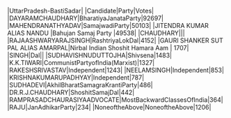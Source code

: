  
|UttarPradesh-BastiSadar|
|Candidate|Party|Votes|
|DAYARAMCHAUDHARY|BharatiyaJanataParty|92697|
|MAHENDRANATHYADAV|SamajwadiParty|50103|
|JITENDRA KUMAR ALIAS NANDU         |Bahujan Samaj Party               |49538|
|CHAUDHARY|||
|RAJAASHWARYARAJSINGH|RashtriyaLokDal|4152|
|GAURI SHANKER SUT PAL ALIAS AMARPAL|Nirbal Indian Shoshit Hamara Aam  | 1707|
|SINGH|Dal||
|SUDHAVISHNUDUTTOJHA|Shivsena|1483|
|K.K.TIWARI|CommunistPartyofIndia(Marxist)|1327|
|RAKESHSRIVASTAV|Independent|1243|
|NEELAMSINGH|Independent|853|
|KRISHNAKUMARUPADHYAY|Independent|787|
|SUDHADEVI|AkhilBharatSamagraKrantiParty|486|
|DR.R.J.CHAUDHARY|ShoshitSamajDal|442|
|RAMPRASADCHAURASIYAADVOCATE|MostBackwardClassesOfIndia|364|
|RAJU|JanAdhikarParty|234|
|NoneoftheAbove|NoneoftheAbove|1206|
